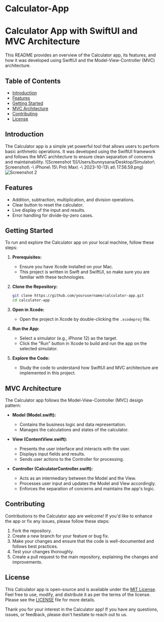 # Calculator-App
# Calculator App with SwiftUI and MVC Architecture

This README provides an overview of the Calculator app, its features, and how it was developed using SwiftUI and the Model-View-Controller (MVC) architecture.

## Table of Contents

- [Introduction](#introduction)
- [Features](#features)
- [Getting Started](#getting-started)
- [MVC Architecture](#mvc-architecture)
- [Contributing](#contributing)
- [License](#license)

## Introduction

The Calculator app is a simple yet powerful tool that allows users to perform basic arithmetic operations. It was developed using the SwiftUI framework and follows the MVC architecture to ensure clean separation of concerns and maintainability.
![Screenshot 1](/Users/bunnysana/Desktop/Simulator\ Screenshot\ -\ iPhone\ 15\ Pro\ Max\ -\ 2023-10-13\ at\ 17.56.59.png)
![Screenshot 2](https://example.com/screenshot2.png)


## Features

- Addition, subtraction, multiplication, and division operations.
- Clear button to reset the calculator.
- Live display of the input and results.
- Error handling for divide-by-zero cases.

## Getting Started

To run and explore the Calculator app on your local machine, follow these steps:

1. **Prerequisites:**
   - Ensure you have Xcode installed on your Mac.
   - This project is written in Swift and SwiftUI, so make sure you are familiar with these technologies.

2. **Clone the Repository:**
   ```bash
   git clone https://github.com/yourusername/calculator-app.git
   cd calculator-app
   ```

3. **Open in Xcode:**
   - Open the project in Xcode by double-clicking the `.xcodeproj` file.

4. **Run the App:**
   - Select a simulator (e.g., iPhone 12) as the target.
   - Click the "Run" button in Xcode to build and run the app on the selected simulator.

5. **Explore the Code:**
   - Study the code to understand how SwiftUI and MVC architecture are implemented in this project.

## MVC Architecture

The Calculator app follows the Model-View-Controller (MVC) design pattern:

- **Model (Model.swift):**
  - Contains the business logic and data representation.
  - Manages the calculations and states of the calculator.

- **View (ContentView.swift):**
  - Presents the user interface and interacts with the user.
  - Displays input fields and results.
  - Sends user actions to the Controller for processing.

- **Controller (CalculatorController.swift):**
  - Acts as an intermediary between the Model and the View.
  - Processes user input and updates the Model and View accordingly.
  - Enforces the separation of concerns and maintains the app's logic.

## Contributing

Contributions to the Calculator app are welcome! If you'd like to enhance the app or fix any issues, please follow these steps:

1. Fork the repository.
2. Create a new branch for your feature or bug fix.
3. Make your changes and ensure that the code is well-documented and follows best practices.
4. Test your changes thoroughly.
5. Create a pull request to the main repository, explaining the changes and improvements.

## License

This Calculator app is open-source and is available under the [MIT License](LICENSE). Feel free to use, modify, and distribute it as per the terms of the license. Please see the [LICENSE](LICENSE) file for more details.

Thank you for your interest in the Calculator app! If you have any questions, issues, or feedback, please don't hesitate to reach out to us.
